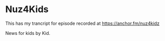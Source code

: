 # Nuz4Kids
This has my trancript for episode recorded at https://anchor.fm/nuz4kidz


News for kids by Kid.
